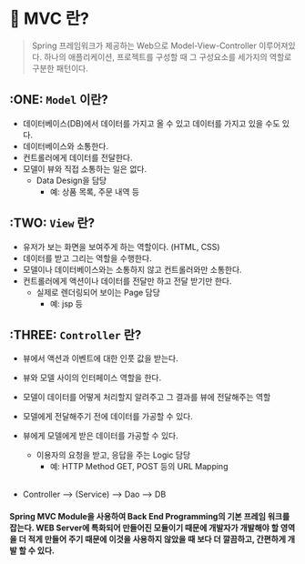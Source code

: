 # 📢 MVC 란?
> Spring 프레임워크가 제공하는 Web으로 
Model-View-Controller 이루어져있다.
하나의 애플리케이션, 프로젝트를 구성할 때 그 구성요소를 세가지의 역할로 구분한 패턴이다.
## :ONE: `Model` 이란?
- 데이터베이스(DB)에서 데이터를 가지고 올 수 있고 데이터를 가지고 있을 수도 있다.
- 데이터베이스와 소통한다.
- 컨트롤러에게 데이터를 전달한다.
- 모델이 뷰와 직접 소통하는 일은 없다.
    - Data Design을 담당
      - 예: 상품 목록, 주문 내역 등

## :TWO: `View` 란?
- 유저가 보는 화면을 보여주게 하는 역할이다. (HTML, CSS)
- 데이터를 받고 그리는 역할을 수행한다.
- 모델이나 데이터베이스와는 소통하지 않고 컨트롤러와만 소통한다.
- 컨트롤러에게 액션이나 데이터를 전달만 하고 전달 받기만 한다.
    - 실제로 렌더링되어 보이는 Page 담당
        - 예: jsp 등
    
## :THREE: `Controller` 란?
- 뷰에서 액션과 이벤트에 대한 인풋 값을 받는다.
- 뷰와 모델 사이의 인터페이스 역할을 한다.
- 모델이 데이터를 어떻게 처리할지 알려주고 그 결과를 뷰에 전달해주는 역할
- 모델에게 전달해주기 전에 데이터를 가공할 수 있다.
- 뷰에게 모델에게 받은 데이터를 가공할 수 있다.
  - 이용자의 요청을 받고, 응답을 주는 Logic 담당
    - 예: HTTP Method GET, POST 등의 URL Mapping
    <br/>
    
- Controller —> (Service) —> Dao —> DB
 


#### Spring MVC Module을 사용하여 Back End Programming의 기본 프레임 워크를잡는다. WEB Server에 특화되어 만들어진 모듈이기 때문에 개발자가 개발해야 할 영역을 더 적게 만들어 주기 때문에 이것을 사용하지 않았을 때 보다 더 깔끔하고, 간편하게 개발 할 수 있다.

